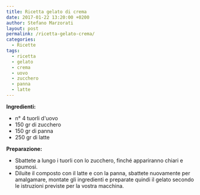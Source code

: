 ```yaml
---
title: Ricetta gelato di crema
date: 2017-01-22 13:20:00 +0200
author: Stefano Marzorati
layout: post
permalink: /ricetta-gelato-crema/
categories:
  - Ricette
tags:
  - ricetta
  - gelato
  - crema
  - uovo
  - zucchero
  - panna
  - latte
---
```

**Ingredienti:**   

  - n° 4 tuorli d'uovo
  - 150 gr di zucchero
  - 150 gr di panna
  - 250 gr di latte
  
**Preparazione:**   
  
* Sbattete a lungo i tuorli con lo zucchero, finché appariranno chiari e spumosi.   
* Diluite il composto con il latte e con la panna, sbattete nuovamente per amalgamare, montate gli ingredienti e preparate quindi il gelato secondo le istruzioni previste per la vostra macchina.   
